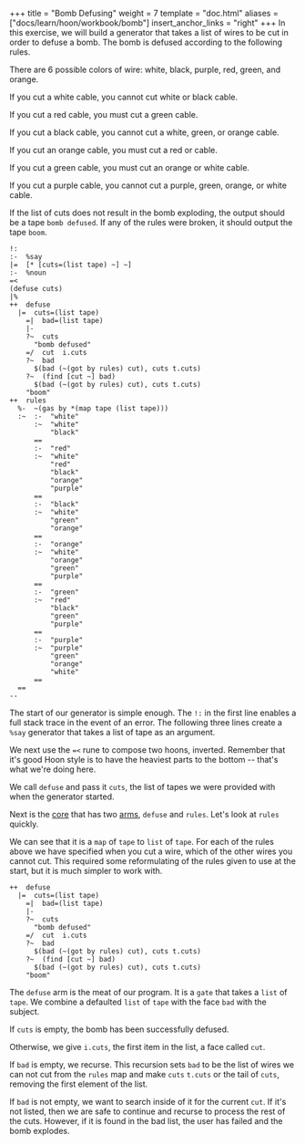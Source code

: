 +++
title = "Bomb Defusing"
weight = 7
template = "doc.html"
aliases = ["docs/learn/hoon/workbook/bomb"]
insert_anchor_links = "right"
+++
In this exercise, we will build a generator that takes a list of wires to be cut
in order to defuse a bomb. The bomb is defused according to the following rules.

There are 6 possible colors of wire: white, black, purple, red, green, and
orange.

If you cut a white cable, you cannot cut white or black cable.

If you cut a red cable, you must cut a green cable.

If you cut a black cable, you cannot cut a white, green, or orange cable.

If you cut an orange cable, you must cut a red or cable.

If you cut a green cable, you must cut an orange or white cable.

If you cut a purple cable, you cannot cut a purple, green, orange, or white
cable.

If the list of cuts does not result in the bomb exploding, the output should be
a tape `bomb defused`. If any of the rules were broken, it should output the
tape `boom`.


```hoon
!:
:-  %say
|=  [* [cuts=(list tape) ~] ~]
:-  %noun
=<
(defuse cuts)
|%
++  defuse
  |=  cuts=(list tape)
    =|  bad=(list tape)
    |-
    ?~  cuts
      "bomb defused"
    =/  cut  i.cuts
    ?~  bad
      $(bad (~(got by rules) cut), cuts t.cuts)
    ?~  (find [cut ~] bad)
      $(bad (~(got by rules) cut), cuts t.cuts)
    "boom"
++  rules
  %-  ~(gas by *(map tape (list tape)))
  :~  :-  "white"
      :~  "white"
          "black"
      ==
      :-  "red"
      :~  "white"
          "red"
          "black"
          "orange"
          "purple"
      ==
      :-  "black"
      :~  "white"
          "green"
          "orange"
      ==
      :-  "orange"
      :~  "white"
          "orange"
          "green"
          "purple"
      ==
      :-  "green"
      :~  "red"
          "black"
          "green"
          "purple"
      ==
      :-  "purple"
      :~  "purple"
          "green"
          "orange"
          "white"
      ==
  ==
--
```

The start of our generator is simple enough. The `!:` in the first line enables
a full stack trace in the event of an error. The following three lines create a
`%say` generator that takes a list of tape as an argument.

We next use the `=<` rune to compose two hoons, inverted. Remember that it's
good Hoon style is to have the heaviest parts to the bottom -- that's what we're
doing here.

We call `defuse` and pass it `cuts`, the list of tapes we were provided with
when the generator started.

Next is the [core](/docs/glossary/core/) that has two [arms](/docs/glossary/arm/), `defuse` and `rules`. Let's look at `rules`
quickly.

We can see that it is a `map` of `tape` to `list` of `tape`. For each of the
rules above we have specified when you cut a wire, which of the other wires you
cannot cut. This required some reformulating of the rules given to use at the
start, but it is much simpler to work with.

```hoon
++  defuse
  |=  cuts=(list tape)
    =|  bad=(list tape)
    |-
    ?~  cuts
      "bomb defused"
    =/  cut  i.cuts
    ?~  bad
      $(bad (~(got by rules) cut), cuts t.cuts)
    ?~  (find [cut ~] bad)
      $(bad (~(got by rules) cut), cuts t.cuts)
    "boom"
```

The `defuse` arm is the meat of our program. It is a `gate` that takes a `list`
of `tape`. We combine a defaulted `list` of `tape` with the face `bad` with the
subject.

If `cuts` is empty, the bomb has been successfully defused.

Otherwise, we give `i.cuts`, the first item in the list, a face called `cut`.

If `bad` is empty, we recurse. This recursion sets `bad` to be the list of
wires we can not cut from the `rules` map and make `cuts` `t.cuts` or the tail
of `cuts`, removing the first element of the list.

If `bad` is not empty, we want to search inside of it for the current `cut`. If
it's not listed, then we are safe to continue and recurse to process the rest of
the cuts. However, if it is found in the bad list, the user has failed and the
bomb explodes.
